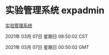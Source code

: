 # 实验管理系统 expadmin
[实验管理系统](http://59.174.24.246:56808/expadmin-782313d2-e1b1-4ea7-932e-3a55e6a1a4d0/)

2021年 03月 07日 星期日 08:50:02 CST

2021年 03月 07日 星期日 00:50:02 GMT
